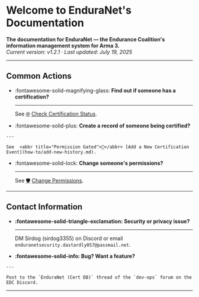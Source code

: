 # Welcome to EnduraNet's Documentation


**The documentation for EnduraNet — the Endurance Coalition's information management system for Arma 3.**<br/>
*Current version: v1.2.1 · Last updated: July 19, 2025*



---
## Common Actions

<div class="grid cards" markdown>

-   :fontawesome-solid-magnifying-glass: __Find out if someone has a certification?__

    ---

    See <abbr title="Anyone Can Do This">🌐</abbr> [Check Certification Status](how-to/check-cert-status.md).

-    :fontawesome-solid-plus: __Create a record of someone being certified?__

    ---

    See  <abbr title="Permission Gated">🔑</abbr> [Add a New Certification Event](how-to/add-new-history.md).

-   :fontawesome-solid-lock: __Change someone's permissions?__

    ---

    See <abbr title="Administrator Only">🛡️</abbr> [Change Permissions](how-to/change-perms.md).

</div>

---
## Contact Information

<div class="grid cards" markdown>

-   __:fontawesome-solid-triangle-exclamation: Security or privacy issue?__

    ---

    DM Sirdog (sirdog3355) on Discord or email `enduranetsecurity.dastardly057@passmail.net`.

-    __:fontawesome-solid-info: Bug? Want a feature?__

    ---

    Post to the `EnduraNet (Cert DB)` thread of the `dev-ops` forum on the EDC Discord.


</div>

---